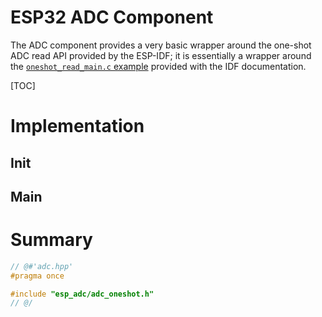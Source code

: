 # ESP32 ADC Component

The ADC component provides a very basic wrapper around the one-shot ADC read
API provided by the ESP-IDF; it is essentially a wrapper around the
[`oneshot_read_main.c` example](https://github.com/espressif/esp-idf/blob/v5.1-rc1/examples/peripherals/adc/oneshot_read/main/oneshot_read_main.c)
provided with the IDF documentation.

[TOC]

# Implementation

## Init

## Main

# Summary

```cpp
// @#'adc.hpp'
#pragma once

#include "esp_adc/adc_oneshot.h"
// @/
```
